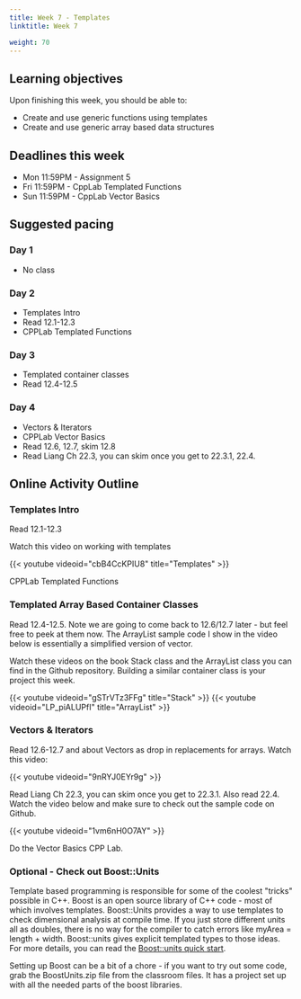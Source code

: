```yaml
---
title: Week 7 - Templates
linktitle: Week 7

weight: 70
---
```


## Learning objectives

Upon finishing this week, you should be able to:

-   Create and use generic functions using templates
-   Create and use generic array based data structures

## Deadlines this week

-   Mon 11:59PM - Assignment 5
-   Fri 11:59PM - CppLab Templated Functions
-   Sun 11:59PM - CppLab Vector Basics

## Suggested pacing

### Day 1

-   No class

### Day 2

-   Templates Intro
-   Read 12.1-12.3
-   CPPLab Templated Functions

### Day 3

-   Templated container classes
-   Read 12.4-12.5

### Day 4

-   Vectors & Iterators
-   CPPLab Vector Basics
-   Read 12.6, 12.7, skim 12.8
-   Read Liang Ch 22.3, you can skim once you get to 22.3.1, 22.4.

## Online Activity Outline

### Templates Intro

Read 12.1-12.3

Watch this video on working with templates

{{< youtube videoid="cbB4CcKPIU8" title="Templates" >}}

CPPLab Templated Functions

### Templated Array Based Container Classes

Read 12.4-12.5. Note we are going to come back to 12.6/12.7 later -
but feel free to peek at them now. The ArrayList sample code I show
in the video below is essentially a simplified version of vector.

Watch these videos on the book Stack class and the ArrayList class
you can find in the Github repository. Building a similar container
class is your project this week.

{{< youtube videoid="gSTrVTz3FFg" title="Stack" >}}
{{< youtube videoid="LP_piALUPfI" title="ArrayList" >}}

### Vectors & Iterators

Read 12.6-12.7 and about Vectors as drop in replacements for arrays.
Watch this video:

{{< youtube videoid="9nRYJ0EYr9g" >}}

Read Liang Ch 22.3, you can skim once you get to 22.3.1. Also read
22.4. Watch the video below and make sure to check out the sample
code on Github.

{{< youtube videoid="1vm6nH0O7AY" >}}

Do the Vector Basics CPP Lab.

### Optional - Check out Boost::Units

Template based programming is responsible for some of the coolest "tricks"
possible in C++. Boost is an open source library of C++ code - most of
which involves templates. Boost::Units provides a way to use templates to
check dimensional analysis at compile time. If you just store different
units all as doubles, there is no way for the compiler to catch errors
like myArea = length + width.  Boost::units gives explicit templated
types to those ideas. For more details, you can read the [Boost::units
quick start].

  [Boost::units quick start]: http://www.boost.org/doc/libs/1_55_0/doc/html/boost_units/Quick_Start.html

Setting up Boost can be a bit of a chore - if you want to try out some
code, grab the BoostUnits.zip file from the classroom files.  It has a
project set up with all the needed parts of the boost libraries.

